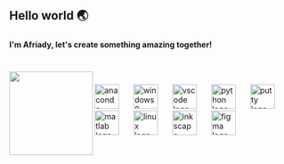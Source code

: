 <h2 align="left">Hello world 🌏</h2>

###

<h4 align="left">I'm Afriady, let's create something amazing together!</h4>

###

<br clear="both">

<img align="left" height="150" src="https://media1.giphy.com/media/v1.Y2lkPTc5MGI3NjExOTc4ZHZwcjhycXpjNTc1enI2dWN4d2E3N2M4aG1tNjZkbnRlMTlwYyZlcD12MV9pbnRlcm5hbF9naWZfYnlfaWQmY3Q9Zw/pdO91FbW68MBG/giphy.gif"  />

###

<p align="left"></p>

###

<div align="left">
  <img src="https://cdn.jsdelivr.net/gh/devicons/devicon/icons/anaconda/anaconda-original.svg" height="44" alt="anaconda logo"  />
  <img width="18" />
  <img src="https://cdn.jsdelivr.net/gh/devicons/devicon/icons/windows8/windows8-original.svg" height="44" alt="windows8 logo"  />
  <img width="18" />
  <img src="https://cdn.jsdelivr.net/gh/devicons/devicon/icons/vscode/vscode-original.svg" height="44" alt="vscode logo"  />
  <img width="18" />
  <img src="https://cdn.jsdelivr.net/gh/devicons/devicon/icons/python/python-original.svg" height="44" alt="python logo"  />
  <img width="18" />
  <img src="https://cdn.jsdelivr.net/gh/devicons/devicon/icons/putty/putty-original.svg" height="44" alt="putty logo"  />
  <img width="18" />
  <img src="https://cdn.jsdelivr.net/gh/devicons/devicon/icons/matlab/matlab-original.svg" height="44" alt="matlab logo"  />
  <img width="18" />
  <img src="https://cdn.jsdelivr.net/gh/devicons/devicon/icons/linux/linux-original.svg" height="44" alt="linux logo"  />
  <img width="18" />
  <img src="https://cdn.jsdelivr.net/gh/devicons/devicon/icons/inkscape/inkscape-original.svg" height="44" alt="inkscape logo"  />
  <img width="18" />
  <img src="https://cdn.jsdelivr.net/gh/devicons/devicon/icons/figma/figma-original.svg" height="44" alt="figma logo"  />
</div>

###
